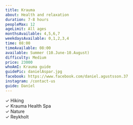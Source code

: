 ```yaml
---
title: Krauma
about: Health and relaxation
duration: 7-8 hours
peopleMax: 12
ageLimit: All ages
monthsAvailable: 4,5,6,7
weekdaysAvailable: 0,1,2,3,4
time: 08:00
timeAvailable: 08:00
available: Summer (10.June-10.August)
difficulty: Medium
price: 23000
whoAmI: Krauma guide
guidePic: danielAspar.jpg
facebook: https://www.facebook.com/daniel.agustsson.37
instagram: /contact-us
guide: Daníel
---
```


<div>&#10003; Hiking </div>
<div>&#10003; Krauma Health Spa</div>
<div>&#10003; Nature </div>
<div>&#10003; Reykholt </div>